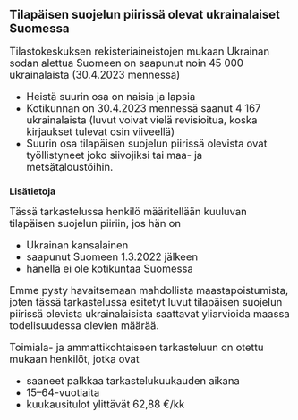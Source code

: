 
## Tilapäisen suojelun piirissä olevat ukrainalaiset Suomessa 

<font size="4"> 
Tilastokeskuksen rekisteriaineistojen mukaan Ukrainan sodan alettua Suomeen on saapunut noin 45 000 ukrainalaista (30.4.2023 mennessä)

- Heistä suurin osa on naisia ja lapsia
- Kotikunnan on 30.4.2023 mennessä saanut 4 167 ukrainalaista (luvut voivat vielä revisioitua, koska kirjaukset tulevat osin viiveellä)
- Suurin osa tilapäisen suojelun piirissä olevista ovat työllistyneet joko siivojiksi tai maa- ja metsätaloustöihin.

</font> 

### Lisätietoja
<font size="4"> 
Tässä tarkastelussa henkilö määritellään kuuluvan tilapäisen suojelun piiriin, jos hän on

- Ukrainan kansalainen
- saapunut Suomeen 1.3.2022 jälkeen 
- hänellä ei ole kotikuntaa Suomessa

Emme pysty havaitsemaan mahdollista maastapoistumista, joten tässä tarkastelussa esitetyt luvut tilapäisen suojelun piirissä olevista ukrainalaisista saattavat yliarvioida maassa todelisuudessa olevien määrää.


Toimiala- ja ammattikohtaiseen tarkasteluun on otettu mukaan henkilöt, jotka ovat

- saaneet palkkaa tarkastelukuukauden aikana
- 15–64-vuotiaita
- kuukausitulot ylittävät 62,88 €/kk



</font> 

